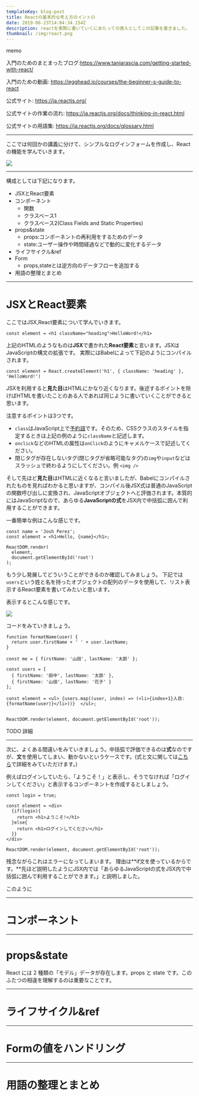 ```yaml
---
templateKey: blog-post
title: Reactの基本的な考え方のイントロ
date: 2019-06-23T14:04:34.154Z
description: reactを実際に書いていくにあたっての導入としてこの記事を書きました。
thumbnail: /img/react.png
---
```

memo

入門のためのまとまったブログ:https://www.taniarascia.com/getting-started-with-react/

入門のための動画: https://egghead.io/courses/the-beginner-s-guide-to-react

公式サイト: https://ja.reactjs.org/

公式サイトの作業の流れ: https://ja.reactjs.org/docs/thinking-in-react.html

公式サイトの用語集: https://ja.reactjs.org/docs/glossary.html

- - -

ここでは何回かの講義に分けて、シンプルなログインフォームを作成し、Reactの機能を学んでいきます。

![](/img/react-form.gif)

- - -

構成としては下記になります。

* JSXとReact要素
* コンポーネント
  * 関数
  * クラスベース1
  * クラスベース2(Class Fields and Static Properties)
* props&state
  * props:コンポーネントの再利用をするためのデータ
  * state:ユーザー操作や時間経過などで動的に変化するデータ
* ライフサイクル&ref
* Form
  * props,stateとは逆方向のデータフローを追加する
* 用語の整理とまとめ

- - -

# JSXとReact要素

ここではJSX,React要素について学んでいきます。

```javascript:title=
const element = <h1 className="heading">HelloWord!</h1>
```

上記のHTMLのようなものは**JSX**で書かれた**React要素**と言います。JSXはJavaScriptの構文の拡張です。
実際にはBabelによって下記のようにコンパイルされます。

```javascript:title=
const element = React.createElement('h1', { className: 'heading' }, 'HelloWord!')
```

JSXを利用すると**見た目**はHTMLにかなり近くなります。後述するポイントを除けばHTMLを書いたことのある人であれば同じように書いていくことができると思います。

注意するポイントは3つです。

* `class`はJavaScript上で[予約語](https://developer.mozilla.org/ja/docs/Web/JavaScript/Reference/Reserved_Words)です。そのため、CSSクラスのスタイルを指定するときは上記の例のように`className`と記述します。
* `onclick`などのHTMLの属性は`onClick`のようにキャメルケースで記述してください。
* 閉じタグが存在しないタグ(閉じタグが省略可能なタグ)の`img`や`input`などはスラッシュで終わるようにしてください。例 `<img />`

そして先ほど**見た目**はHTMLに近くなると言いましたが、Babelにコンパイルされたものを見ればわかると思いますが、コンパイル後JSX式は普通のJavaScriptの関数呼び出しに変換され、JavaScriptオブジェクトへと評価されます。本質的にはJavaScriptなので、あらゆる**JavaScriptの式**をJSX内で中括弧に囲んで利用することができます。

一番簡単な例はこんな感じです。

```javascript:title=
const name = 'Josh Perez';
const element = <h1>Hello, {name}</h1>;

ReactDOM.render(
  element,
  document.getElementById('root')
);
```

もう少し発展してどういうことができるのか確認してみましょう。
下記では`users`という姓と名を持ったオブジェクトの配列のデータを使用して、リスト表示するReact要素を書いてみたいと思います。

表示するとこんな感じです。

![](/img/スクリーンショット-2019-07-05-1.33.42.png)

コードをみていきましょう。

```javascript:title=
function formatName(user) {
  return user.firstName + ' ' + user.lastName;
}

const me = { firstName: '山田', lastName: '太郎' };

const users = [
  { firstName: '田中', lastName: '太郎' },
  { firstName: '山田', lastName: '花子' }
];

const element = <ul> {users.map((user, index) => (<li>{index+1}人目: {formatName(user)}</li>))}  </ul>;


ReactDOM.render(element, document.getElementById('root'));
```

TODO 詳細

- - -

次に、よくある間違いをみていきましょう。中括弧で評価できるのは**式**なのですが、**文**を使用してしまい、動かないというケースです。(式と文に関しては[こちら](https://jsprimer.net/basic/statement-expression/)で詳細をみていただけます。)

例えばログインしていたら、「ようこそ！」と表示し、そうでなければ「ログインしてください」と表示するコンポーネントを作成するとしましょう。

```javascript:title=
const login = true;

const element = <div>
  {if(login){
    return <h1>ようこそ!</h1>
  }else{
    return <h1>ログインしてください</h1>
  }}
</div>

ReactDOM.render(element, document.getElementById('root'));
```

残念ながらこれはエラーになってしまいます。
理由は**if文を使っているからです。**先ほど説明したようにJSX内では「あらゆるJavaScriptの式をJSX内で中括弧に囲んで利用することができます。」と説明しました。

このように

- - -

# コンポーネント

- - -

# props&state

React には 2 種類の「モデル」データが存在します。props と state です。このふたつの相違を理解するのは重要なことです。

- - -

# ライフサイクル&ref

- - -

# Formの値をハンドリング

- - -

# 用語の整理とまとめ
